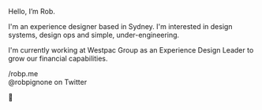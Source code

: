 Hello, I’m Rob.

I'm an experience designer based in Sydney. I'm interested in design systems, design ops and simple, under-engineering.

I'm currently working at Westpac Group as an Experience Design Leader to grow our financial capabilities.

/robp.me </br>
@robpignone on Twitter

👊
<!---
robpdesign/robpdesign is a ✨ special ✨ repository because its `README.md` (this file) appears on your GitHub profile.
You can click the Preview link to take a look at your changes.
--->

